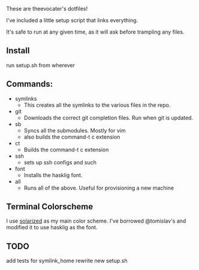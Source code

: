 These are theevocater's dotfiles!

I've included a little setup script that links everything.

It's safe to run at any given time, as it will ask before trampling any files.

## Install
run setup.sh from wherever

## Commands:
* symlinks
  * This creates all the symlinks to the various files in the repo.
* git
  * Downloads the correct git completion files. Run when git is updated.
* sb
  * Syncs all the submodules. Mostly for vim
  * also builds the command-t c extension
* ct
  * Builds the command-t c extension
* ssh
  * sets up ssh configs and such
* font
  * Installs the hasklig font.
* all
  * Runs all of the above. Useful for provisioning a new machine

## Terminal Colorscheme
I use
[solarized](https://github.com/tomislav/osx-terminal.app-colors-solarized) as
my main color scheme. I've borrowed @tomislav's and modified it to use hasklig
as the font.

## TODO
add tests for symlink_home
rewrite new setup.sh
